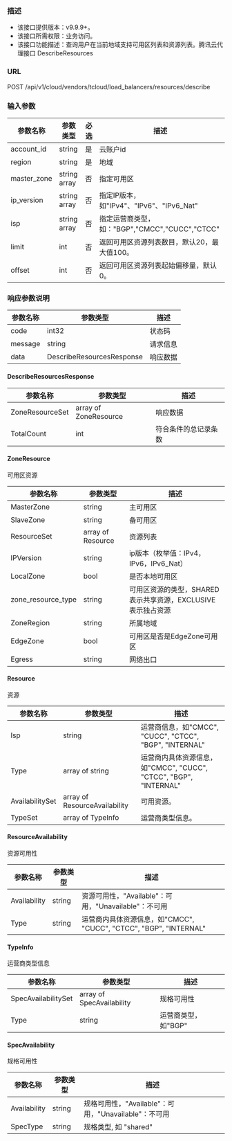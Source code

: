 ### 描述

- 该接口提供版本：v9.9.9+。
- 该接口所需权限：业务访问。
- 该接口功能描述：查询用户在当前地域支持可用区列表和资源列表。腾讯云代理接口 DescribeResources

### URL

POST /api/v1/cloud/vendors/tcloud/load_balancers/resources/describe

### 输入参数

| 参数名称        | 参数类型         | 必选 | 描述                                   |
|-------------|--------------|----|--------------------------------------|
| account_id  | string       | 是  | 云账户id                                |
| region      | string       | 是  | 地域                                   |
| master_zone | string array | 否  | 指定可用区                                |
| ip_version  | string array | 否  | 指定IP版本，如"IPv4"、"IPv6"、"IPv6_Nat"     |
| isp         | string array | 否  | 指定运营商类型，如："BGP","CMCC","CUCC","CTCC" |
| limit       | int          | 否  | 返回可用区资源列表数目，默认20，最大值100。             |
| offset      | int          | 否  | 返回可用区资源列表起始偏移量，默认0。                  |

### 响应参数说明

| 参数名称    | 参数类型                      | 描述   |
|---------|---------------------------|------|
| code    | int32                     | 状态码  |
| message | string                    | 请求信息 |
| data    | DescribeResourcesResponse | 响应数据 |

#### DescribeResourcesResponse

| 参数名称            | 参数类型                  | 描述         |
|-----------------|-----------------------|------------|
| ZoneResourceSet | array of ZoneResource | 响应数据       |
| TotalCount      | int                   | 符合条件的总记录条数 |

#### ZoneResource

可用区资源

| 参数名称               | 参数类型              | 描述                                    |
|--------------------|-------------------|---------------------------------------|
| MasterZone         | string            | 主可用区                                  |
| SlaveZone          | string            | 备可用区                                  |
| ResourceSet	       | array of Resource | 资源列表                                  |
| IPVersion          | string            | ip版本（枚举值：IPv4，IPv6，IPv6_Nat）          |
| LocalZone          | bool              | 是否本地可用区                               |
| zone_resource_type | string            | 可用区资源的类型，SHARED表示共享资源，EXCLUSIVE表示独占资源 |
| ZoneRegion         | string            | 所属地域                                  |
| EdgeZone           | bool              | 可用区是否是EdgeZone可用区                     |
| Egress             | string            | 网络出口                                  |

#### Resource

资源

| 参数名称             | 参数类型                          | 描述                                                    |
|------------------|-------------------------------|-------------------------------------------------------|
| Isp              | string                        | 运营商信息，如"CMCC", "CUCC", "CTCC", "BGP", "INTERNAL"      |
| Type             | array of  string              | 运营商内具体资源信息，如"CMCC", "CUCC", "CTCC", "BGP", "INTERNAL" |
| AvailabilitySet	 | array of ResourceAvailability | 可用资源。                                                 |
| TypeSet	         | array of TypeInfo             | 运营商类型信息。                                              |

#### ResourceAvailability

资源可用性

| 参数名称         | 参数类型   | 描述                                                    |
|--------------|--------|-------------------------------------------------------|
| Availability | string | 资源可用性，"Available"：可用，"Unavailable"：不可用                |
| Type         | string | 运营商内具体资源信息，如"CMCC", "CUCC", "CTCC", "BGP", "INTERNAL" |

#### TypeInfo

运营商类型信息

| 参数名称                | 参数类型                      | 描述           |
|---------------------|---------------------------|--------------|
| SpecAvailabilitySet | array of SpecAvailability | 规格可用性        |
| Type                | string                    | 运营商类型，如"BGP" |

#### SpecAvailability

规格可用性

| 参数名称         | 参数类型   | 描述                                     |
|--------------|--------|----------------------------------------|
| Availability | string | 规格可用性，"Available"：可用，"Unavailable"：不可用 |
| SpecType     | string | 规格类型, 如 "shared"                       |


